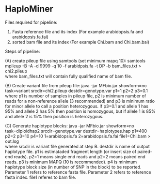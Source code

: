 # HaploMiner
Files required for pipeline:
1) Fasta reference file and its index (For example arabidopsis.fa and arabidopsis.fa.fai)
2) sorted bam file and its index (For example Chi.bam and Chi.bam.bai)

Steps of pipeline:

(A) create pileup file using samtools (set minimum mapq 10):
samtools mpileup -B -A -d 9999 -q 10 -f arabidpsis.fa -t DP -b bam_files.txt > chi2.pileup </br>
where bam_files.txt will contain fully qualified name of bam file.

(B) Create variant file from pileup file:
java -jar MFbio.jar showform=no task=variant srcdir=chi2.pileup destdir=genotype.var p1=1 p2=2 p3=0.1 </br>
where p1 is number of samples in pileup file, p2 is minimum number of reads for a non-reference allele (3 recommended) and p3 is minimum ratio for minor allele to call a position heterozygous. If p3=0.1 and allele 1 has 95% and allele 2 has 5% then position is homozygous, but if allele 1 is 85% and allele 2 is 15% then position is heterozygous.

(C) Generate haplotype blocks:
java -jar MFbio.jar showform=no task=diploidhap2 srcdir=genotype.var destdir=haplotypes.hap p1=400 p2=2 p3=10 p4=10 1=arabidopsis.fa 2=arabidopsis.fa.fai file1=Chi.bam > out.log </br>
where srcdir is variant file generated at step B. destdir is name of output haplotype file. p1 is estimataded fragment length (or insert size of paired-end reads). p2=1 means single end reads and p2=2 means paired end reads. p3 is minimum MAPQ (10 is recommended). p4 is minimum haplotype block size (in number of SNP in the block) to be reported. Parameter 1 refers to reference fasta file. Parameter 2 refers to reference fasta index. file1 referes to bam file.
